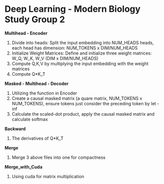 # Deep Learning - Modern Biology Study Group 2
**Multihead - Encoder**
1. Divide into heads: Split the input embedding into NUM_HEADS heads, each head has dimension: NUM_TOKENS x DIM/NUM_HEADS
2. Initialize Weight Matrices: Define and initialize three weight matrices: W_Q, W_K, W_V (DIM x DIM/NUM_HEADS)
3. Compute Q,K,V by multiplying the input embedding with the weight matrices
4. Compute Q*K_T

**Masked - Multihead - Decoder**
1. Utilizing the function in Encoder
2. Create a causal masked matrix (a quare matrix, NUM_TOKENS x NUM_TOKENS), ensure tokens just consider the preceding token by let -inf
3. Calculate the scaled-dot product, apply the causal masked matrix and calculate softmax

**Backward**
1. The derivatives of Q*K_T

**Merge**
1. Merge 3 above files into one for compactness

**Merge_with_Cuda**
1. Using cuda for matrix multiplication



   
